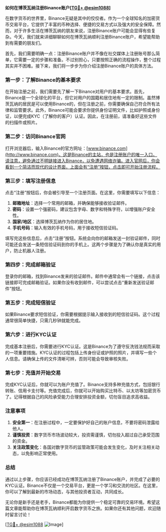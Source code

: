 **如何在博茨瓦纳注册Binance账户[[TG💪+ @esim1088](https://t.me/s/esim1088)]**

在数字货币的世界里，Binance无疑是其中的佼佼者。作为一个全球知名的加密货币交易平台，它提供了丰富的币种选择、便捷的交易方式以及强大的安全保障。然而，对于许多生活在博茨瓦纳的朋友来说，注册Binance账户可能会显得有些复杂。今天，我们就来详细聊聊如何在博茨瓦纳顺利注册Binance账户，希望能帮助到有需要的朋友们。

首先，我们需要明确一点：注册Binance账户并不像在社交媒体上注册账号那么简单，它需要一定的步骤和准备。不过别担心，只要按照正确的流程操作，整个过程其实并不困难。接下来，我们将一步步为你介绍注册Binance账户的具体方法。

### 第一步：了解Binance的基本要求

在开始注册之前，我们需要先了解一下Binance对用户的基本要求。首先，Binance是一个全球化的平台，但它对用户的国籍和居住地有一定的限制。虽然博茨瓦纳的居民是可以使用Binance的，但在注册之前，你需要确保自己符合所有法律和监管要求。此外，Binance可能会要求你提供身份证明文件，比如护照或身份证，以便完成KYC（了解你的客户）认证。因此，在注册前，请准备好这些文件的扫描件或照片。

### 第二步：访问Binance官网

打开浏览器后，输入Binance的官方网址：[www.binance.com](http://www.binance.com)。这是Binance的主站，也是注册账户的唯一入口。请注意，避免通过不明链接进入Binance，以免遭遇网络诈骗。进入官网后，你会看到一个简洁而现代的设计界面，上面会有“注册”按钮，点击即可开始注册流程。

### 第三步：填写注册信息

点击“注册”按钮后，你会被引导至一个注册页面。在这里，你需要填写以下信息：

1. **邮箱地址**：选择一个常用的邮箱，并确保能够接收验证邮件。
2. **密码**：设置一个强密码，建议包含字母、数字和特殊字符，以增强账户安全性。
3. **国家/地区**：选择博茨瓦纳作为你的居住地。
4. **手机号码**：输入有效的手机号码，用于接收短信验证码。

填写完这些信息后，点击“注册”按钮。系统会向你的邮箱发送一封验证邮件，同时可能还会发送一条短信验证码到你的手机上。这两个步骤是为了确认你是真实的用户，防止机器人注册。

### 第四步：完成邮箱验证

登录你的邮箱，找到Binance发来的验证邮件。邮件中通常会有一个链接，点击该链接即可完成邮箱验证。如果你没有收到邮件，可以尝试点击“重新发送验证邮件”按钮。

### 第五步：完成短信验证

如果Binance要求短信验证，你需要根据提示输入接收到的短信验证码。这个过程通常很简单快捷，只需几秒钟就能完成。

### 第六步：进行KYC认证

完成基本注册后，你需要进行KYC认证。这是Binance为了遵守反洗钱法规而采取的一项重要措施。KYC认证的过程包括上传身份证或护照的照片，并填写一些个人信息。请确保上传的文件清晰可辨，否则可能会导致审核失败。

### 第七步：充值并开始交易

完成KYC认证后，你就可以为账户充值了。Binance支持多种充值方式，包括银行转账、信用卡支付等。充值完成后，你就可以开始购买比特币、以太坊等加密货币了。记得根据自己的风险承受能力合理安排投资金额，切勿盲目追求高收益。

### 注意事项

1. **安全第一**：在注册过程中，一定要保护好自己的账户信息，不要将密码泄露给他人。
2. **谨慎投资**：数字货币市场波动较大，投资需谨慎，切勿投入超过自己承受范围的资金。
3. **关注政策变化**：各国对数字货币的监管政策可能会发生变化，及时关注相关动态，以免影响正常使用。

### 总结

通过以上步骤，你应该已经成功在博茨瓦纳注册了Binance账户，并完成了必要的KYC认证。Binance不仅是一个交易平台，更是一个学习和交流的社区。在这里，你可以了解到最新的市场动态，与其他投资者互动，共同成长。

无论你是新手还是老手，Binance都能为你提供一个稳定可靠的交易环境。希望这篇文章能帮助你在博茨瓦纳顺利开启数字货币之旅。如果你还有其他问题，欢迎随时留言讨论！

[[TG💪+ @esim1088](https://t.me/s/esim1088) ![Image](https://i.postimg.cc/4NQfJmqS/Snipaste-2025-05-13-00-14-12.png)]